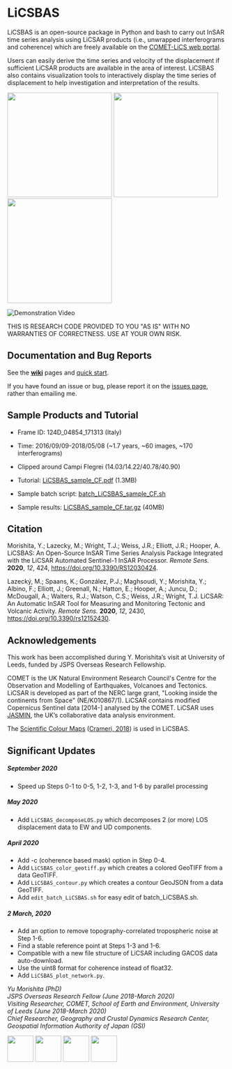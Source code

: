 # LiCSBAS

LiCSBAS is an open-source package in Python and bash to carry out InSAR time series analysis using LiCSAR products (i.e., unwrapped interferograms and coherence) which are freely available on the [COMET-LiCS web portal](https://comet.nerc.ac.uk/COMET-LiCS-portal/).



Users can easily derive the time series and velocity of the displacement if sufficient LiCSAR products are available in the area of interest. LiCSBAS also contains visualization tools to interactively display the time series of displacement to help investigation and interpretation of the results.

[<img src="https://raw.githubusercontent.com/wiki/yumorishita/LiCSBAS/images/comet-lics-web.png"  height="240">](https://comet.nerc.ac.uk/COMET-LiCS-portal/) <img src="https://raw.githubusercontent.com/wiki/yumorishita/LiCSBAS/images/sample_vel.png"  height="240">  <img src="https://raw.githubusercontent.com/wiki/yumorishita/LiCSBAS/images/sample_ts.png"  height="240">

<img src="https://raw.githubusercontent.com/wiki/yumorishita/LiCSBAS/images/LiCSBAS_plot_ts.py_demo_small.gif" alt="Demonstration Video" />

THIS IS RESEARCH CODE PROVIDED TO YOU "AS IS" WITH NO WARRANTIES OF CORRECTNESS. USE AT YOUR OWN RISK.

## Documentation and Bug Reports

See the [**wiki**](https://github.com/yumorishita/LiCSBAS/wiki) pages and [quick start](https://github.com/yumorishita/LiCSBAS/wiki/2_0_workflow#quick-start).

If you have found an issue or bug, please report it on the [issues page](https://github.com/yumorishita/LiCSBAS/issues), rather than emailing me.

## Sample Products and Tutorial

- Frame ID: 124D_04854_171313 (Italy)
- Time: 2016/09/09-2018/05/08 (~1.7 years, ~60 images, ~170 interferograms)
- Clipped around Campi Flegrei (14.03/14.22/40.78/40.90)

- Tutorial: [LiCSBAS_sample_CF.pdf](https://raw.githubusercontent.com/wiki/yumorishita/LiCSBAS/documents/LiCSBAS_sample_CF.pdf) (1.3MB)

- Sample batch script: [batch_LiCSBAS_sample_CF.sh](https://raw.githubusercontent.com/wiki/yumorishita/LiCSBAS/documents/batch_LiCSBAS_sample_CF.sh)
- Sample results: [LiCSBAS_sample_CF.tar.gz](https://raw.githubusercontent.com/wiki/yumorishita/LiCSBAS/sample/LiCSBAS_sample_CF.tar.gz) (40MB)

## Citation

Morishita, Y.; Lazecky, M.; Wright, T.J.; Weiss, J.R.; Elliott, J.R.; Hooper, A. LiCSBAS: An Open-Source InSAR Time Series Analysis Package Integrated with the LiCSAR Automated Sentinel-1 InSAR Processor. *Remote Sens.* **2020**, *12*, 424, https://doi.org/10.3390/RS12030424.

Lazecký, M.; Spaans, K.; González, P.J.; Maghsoudi, Y.; Morishita, Y.; Albino, F.; Elliott, J.; Greenall, N.; Hatton, E.; Hooper, A.; Juncu, D.; McDougall, A.; Walters, R.J.; Watson, C.S.; Weiss, J.R.; Wright, T.J. LiCSAR: An Automatic InSAR Tool for Measuring and Monitoring Tectonic and Volcanic Activity. *Remote Sens.* **2020**, *12*, 2430, https://doi.org/10.3390/rs12152430.

## Acknowledgements

This work has been accomplished during Y. Morishita’s visit at University of Leeds, funded by JSPS Overseas Research Fellowship.

COMET is the UK Natural Environment Research Council's Centre for the Observation and Modelling of Earthquakes, Volcanoes and Tectonics. LiCSAR is developed as part of the NERC large grant, "Looking inside the continents from Space" (NE/K010867/1). LiCSAR contains modified Copernicus Sentinel data [2014-] analysed by the COMET. LiCSAR uses [JASMIN](http://jasmin.ac.uk), the UK’s collaborative data analysis environment.

The [Scientific Colour Maps](http://www.fabiocrameri.ch/colourmaps.php) ([Crameri, 2018](https://doi.org/10.5194/gmd-11-2541-2018)) is used in LiCSBAS.

## Significant Updates

##### September 2020

- Speed up Steps 0-1 to 0-5, 1-2, 1-3, and 1-6 by parallel processing

##### May 2020

- Add `LiCSBAS_decomposeLOS.py` which decomposes 2 (or more) LOS displacement data to EW and UD components.

##### April 2020

- Add -c (coherence based mask) option in Step 0-4.
- Add `LiCSBAS_color_geotiff.py` which creates a colored GeoTIFF from a data GeoTIFF.
- Add `LiCSBAS_contour.py` which creates a contour GeoJSON from a data GeoTIFF.
- Add `edit_batch_LiCSBAS.sh` for easy edit of batch_LiCSBAS.sh.

##### 2 March, 2020

- Add an option to remove topography-correlated tropospheric noise at Step 1-6. 
- Find a stable reference point at Steps 1-3 and 1-6.
- Compatible with a new file structure of LiCSAR including GACOS data auto-download.
- Use the uint8 format for coherence instead of float32.
- Add `LiCSBAS_plot_network.py`.



*Yu Morishita (PhD)\
JSPS Overseas Research Fellow (June 2018-March 2020)\
Visiting Researcher, COMET, School of Earth and Environment, University of Leeds (June 2018-March 2020)\
Chief Researcher, Geography and Crustal Dynamics Research Center, Geospatial Information Authority of Japan (GSI)*

[<img src="https://raw.githubusercontent.com/wiki/yumorishita/LiCSBAS/images/COMET_logo.png"  height="60">](https://comet.nerc.ac.uk/)   [<img src="https://raw.githubusercontent.com/wiki/yumorishita/LiCSBAS/images/logo-leeds.png"  height="60">](https://environment.leeds.ac.uk/see/)  [<img src="https://raw.githubusercontent.com/wiki/yumorishita/LiCSBAS/images/LiCS_logo.jpg"  height="60">](https://comet.nerc.ac.uk/COMET-LiCS-portal/)   [<img src="https://raw.githubusercontent.com/wiki/yumorishita/LiCSBAS/images/GSI_logo.png"  height="60">](https://www.gsi.go.jp/)

